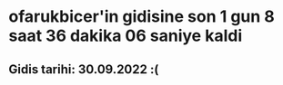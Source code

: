 # ofarukbicer'in gidisine son 1 gun 8 saat 36 dakika 06 saniye kaldi

## Gidis tarihi: 30.09.2022 :(